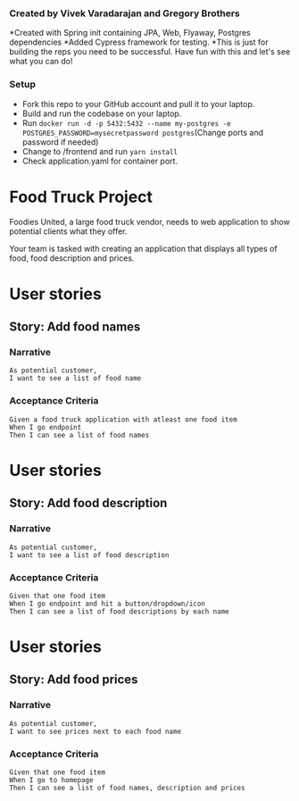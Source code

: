 ### Created by Vivek Varadarajan and Gregory Brothers
*Created with Spring init containing JPA, Web, Flyaway, Postgres dependencies
*Added Cypress framework for testing.
*This is just for building the reps you need to be successful. Have fun with this and let's see what you can do!

### Setup
* Fork this repo to your GitHub account and pull it to your laptop.
* Build and run the codebase on your laptop.
* Run `docker run -d -p 5432:5432 --name my-postgres -e POSTGRES_PASSWORD=mysecretpassword postgres`(Change ports and password if needed)
* Change to /frontend and run `yarn install`
* Check application.yaml for container port.

# Food Truck Project
Foodies United, a large food truck vendor, needs to web application to show potential clients what they offer.

Your team is tasked with creating an application that displays all types of food, food description and prices.

# User stories
## Story: Add food names
### Narrative
```
As potential customer,  
I want to see a list of food name
```
### Acceptance Criteria
```
Given a food truck application with atleast one food item
When I go endpoint
Then I can see a list of food names 
```

# User stories
## Story: Add food description
### Narrative
```
As potential customer,  
I want to see a list of food description
```
### Acceptance Criteria
```
Given that one food item
When I go endpoint and hit a button/dropdown/icon
Then I can see a list of food descriptions by each name
```

# User stories
## Story: Add food prices
### Narrative
```
As potential customer,  
I want to see prices next to each food name
```
### Acceptance Criteria
```
Given that one food item
When I go to homepage
Then I can see a list of food names, description and prices
```